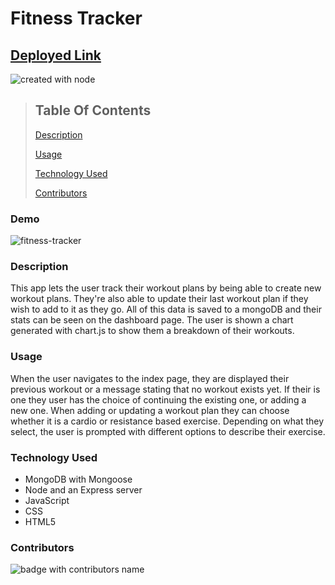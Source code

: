 # Fitness Tracker

## [Deployed Link](https://radiant-dawn-83466.herokuapp.com/)

![created with node](https://img.shields.io/badge/Created%20with-Node-brightgreen)

> ## Table Of Contents
>
> [Description](#description)
>
> [Usage](#usage)
>
> [Technology Used](#licensing)
>
> [Contributors](#contributors)
>

### Demo
![fitness-tracker](https://user-images.githubusercontent.com/61129844/88504591-30965980-cfa3-11ea-82ff-f82f2eae45d4.gif)

### Description

This app lets the user track their workout plans by being able to create new workout plans. They're also able to update their last workout plan if they wish to add to it as they go. All of this data is saved to a mongoDB and their stats can be seen on the dashboard page. The user is shown a chart generated with chart.js to show them a breakdown of their workouts.

### Usage

When the user navigates to the index page, they are displayed their previous workout or a message stating that no workout exists yet. If their is one they user has the choice of continuing the existing one, or adding a new one. When adding or updating a workout plan they can choose whether it is a cardio or resistance based exercise. Depending on what they select, the user is prompted with different options to describe their exercise.

### Technology Used

- MongoDB with Mongoose
- Node and an Express server
- JavaScript
- CSS
- HTML5

### Contributors

![badge with contributors name](https://img.shields.io/badge/Built%20By-John%20Bouchard-brightgreen)
